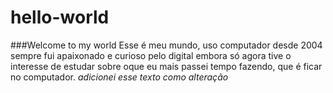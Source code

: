 # hello-world
###Welcome to my world
Esse é meu mundo, uso computador desde 2004 sempre fui apaixonado e curioso pelo digital embora só agora tive o interesse de estudar sobre oque eu mais passei tempo fazendo, que é ficar no computador.
*adicionei esse texto como alteração*



